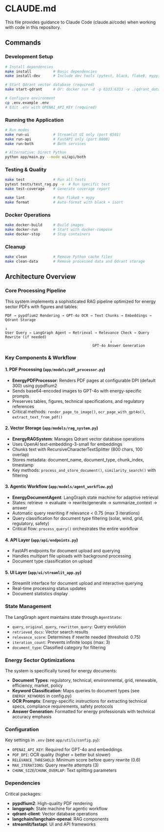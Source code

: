 # CLAUDE.md

This file provides guidance to Claude Code (claude.ai/code) when working with code in this repository.

## Commands

### Development Setup
```bash
# Install dependencies
make install          # Basic dependencies
make install-dev      # Include dev tools (pytest, black, flake8, mypy)

# Start Qdrant vector database (required)
make start-qdrant     # Or: docker run -d -p 6333:6333 -v ./qdrant_data:/qdrant/storage qdrant/qdrant

# Configure environment
cp .env.example .env
# Edit .env with OPENAI_API_KEY (required)
```

### Running the Application
```bash
# Run modes
make run-ui           # Streamlit UI only (port 8501)
make run-api          # FastAPI only (port 8000)
make run-both         # Both services

# Alternative: Direct Python
python app/main.py --mode ui/api/both
```

### Testing & Quality
```bash
make test             # Run all tests
pytest tests/test_rag.py -v  # Run specific test
make test-coverage    # Generate coverage report

make lint             # Run flake8 + mypy
make format           # Auto-format with black + isort
```

### Docker Operations
```bash
make docker-build     # Build images
make docker-run       # Start with docker-compose
make docker-stop      # Stop containers
```

### Cleanup
```bash
make clean            # Remove Python cache files
make clean-data       # Remove processed data and Qdrant storage
```

## Architecture Overview

### Core Processing Pipeline

This system implements a sophisticated RAG pipeline optimized for energy sector PDFs with figures and tables:

```
PDF → pypdfium2 Rendering → GPT-4o OCR → Text Chunks → Embeddings → Qdrant Storage
                                                                          ↓
User Query → LangGraph Agent → Retrieval → Relevance Check → Query Rewrite (if needed)
                                                ↓
                                        GPT-4o Answer Generation
```

### Key Components & Workflow

#### 1. PDF Processing (`app/models/pdf_processor.py`)
- **EnergyPDFProcessor**: Renders PDF pages at configurable DPI (default 300) using pypdfium2
- Sends base64-encoded images to GPT-4o with energy-specific prompts
- Preserves tables, figures, technical specifications, and regulatory references
- Critical methods: `render_page_to_image()`, `ocr_page_with_gpt4o()`, `extract_text_from_pdf()`

#### 2. Vector Storage (`app/models/rag_system.py`)
- **EnergyRAGSystem**: Manages Qdrant vector database operations
- Uses OpenAI text-embedding-3-small for embeddings
- Chunks text with RecursiveCharacterTextSplitter (800 chars, 100 overlap)
- Stores metadata: document_name, document_type, chunk_index, timestamp
- Key methods: `process_and_store_document()`, `similarity_search()` with filtering

#### 3. Agentic Workflow (`app/models/agent_workflow.py`)
- **EnergyDocumentAgent**: LangGraph state machine for adaptive retrieval
- States: retrieve → evaluate → rewrite/generate → summarize_context → answer
- Automatic query rewriting if relevance < 0.75 (max 3 iterations)
- Query classification for document type filtering (solar, wind, grid, regulatory, safety)
- Critical flow: `process_query()` orchestrates the entire workflow

#### 4. API Layer (`app/api/endpoints.py`)
- FastAPI endpoints for document upload and querying
- Handles multipart file uploads with background processing
- Document type classification on upload

#### 5. UI Layer (`app/ui/streamlit_app.py`)
- Streamlit interface for document upload and interactive querying
- Real-time processing status updates
- Document statistics display

### State Management

The LangGraph agent maintains state through `AgentState`:
- `query`, `original_query`, `rewritten_query`: Query evolution
- `retrieved_docs`: Vector search results
- `relevance_score`: Determines if rewrite needed (threshold: 0.75)
- `iteration_count`: Prevents infinite loops (max: 3)
- `document_type`: Classified category for filtering

### Energy Sector Optimizations

The system is specifically tuned for energy documents:
- **Document Types**: regulatory, technical, environmental, grid, renewable, efficiency, market, policy
- **Keyword Classification**: Maps queries to document types (see `ENERGY_KEYWORDS` in config.py)
- **OCR Prompts**: Energy-specific instructions for extracting technical specs, compliance requirements, safety protocols
- **Answer Generation**: Formatted for energy professionals with technical accuracy emphasis

### Configuration

Key settings in `.env` (see `app/utils/config.py`):
- `OPENAI_API_KEY`: Required for GPT-4o and embeddings
- `PDF_DPI`: OCR quality (higher = better but slower)
- `RELEVANCE_THRESHOLD`: Minimum score before query rewrite (0.6)
- `MAX_ITERATIONS`: Query rewrite attempts (3)
- `CHUNK_SIZE`/`CHUNK_OVERLAP`: Text splitting parameters

### Dependencies

Critical packages:
- **pypdfium2**: High-quality PDF rendering
- **langgraph**: State machine for agentic workflow
- **qdrant-client**: Vector database operations
- **langchain/langchain-openai**: RAG components
- **streamlit/fastapi**: UI and API frameworks